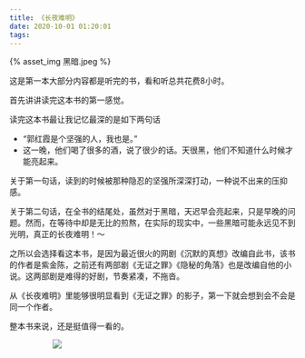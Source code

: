 ```yaml
---
title: 《长夜难明》
date: 2020-10-01 01:20:01
tags:
---
```


{% asset_img 黑暗.jpeg %}

这是第一本大部分内容都是听完的书，看和听总共花费8小时。

首先讲讲读完这本书的第一感觉。

读完这本书最让我记忆最深的是如下两句话
- “郭红霞是个坚强的人，我也是。”
- 这一晚，他们喝了很多的酒，说了很少的话。天很黑，他们不知道什么时候才能亮起来。

关于第一句话，读到的时候被那种隐忍的坚强所深深打动，一种说不出来的压抑感。

关于第二句话，在全书的结尾处，虽然对于黑暗，天迟早会亮起来，只是早晚的问题。然而，在等待中却是无比的煎熬，在实际的现实中，一些黑暗可能永远见不到光明，真正的长夜难明！～

之所以会选择看这本书，是因为最近很火的网剧《沉默的真想》改编自此书，该书的作者是紫金陈，之前还有两部剧《无证之罪》《隐秘的角落》也是改编自他的小说。这两部剧是难得的好剧，节奏紧凑，不拖沓。

从《长夜难明》里能够很明显看到《无证之罪》的影子，第一下就会想到会不会是同一个作者。

整本书来说，还是挺值得一看的。

<div style="width:70%;margin:auto">
<img src='http://muchstudy.com/2020/04/04/聊聊一线开发的基本素养/公众号二维码.gif'>
</div>